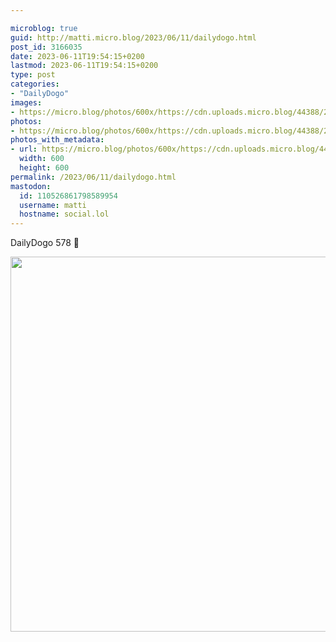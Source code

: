 ```yaml
---

microblog: true
guid: http://matti.micro.blog/2023/06/11/dailydogo.html
post_id: 3166035
date: 2023-06-11T19:54:15+0200
lastmod: 2023-06-11T19:54:15+0200
type: post
categories:
- "DailyDogo"
images:
- https://micro.blog/photos/600x/https://cdn.uploads.micro.blog/44388/2023/5f84ec9d5d.jpg
photos:
- https://micro.blog/photos/600x/https://cdn.uploads.micro.blog/44388/2023/5f84ec9d5d.jpg
photos_with_metadata:
- url: https://micro.blog/photos/600x/https://cdn.uploads.micro.blog/44388/2023/5f84ec9d5d.jpg
  width: 600
  height: 600
permalink: /2023/06/11/dailydogo.html
mastodon:
  id: 110526861798589954
  username: matti
  hostname: social.lol
---
```

DailyDogo 578 🐶

<img src="/media/uploads/2023/5f84ec9d5d.jpg" width="600" height="600" alt="" />

